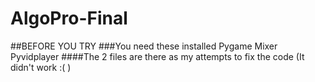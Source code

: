 # AlgoPro-Final
##BEFORE YOU TRY
###You need these installed
Pygame
Mixer
Pyvidplayer
####The 2 files are there as my attempts to fix the code (It didn't work :( )
